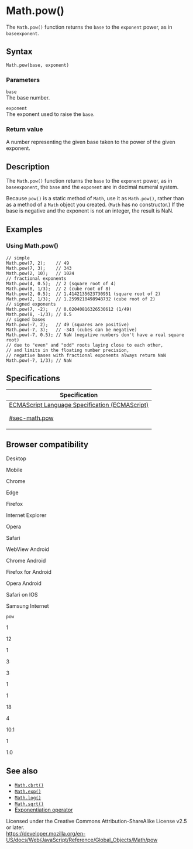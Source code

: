 # Math.pow()

The `Math.pow()` function returns the `base` to the `exponent` power, as in `baseexponent`.

## Syntax

    Math.pow(base, exponent)

### Parameters

`base`  
The base number.

`exponent`  
The exponent used to raise the `base`.

### Return value

A number representing the given base taken to the power of the given exponent.

## Description

The `Math.pow()` function returns the `base` to the `exponent` power, as in `baseexponent`, the `base` and the `exponent` are in decimal numeral system.

Because `pow()` is a static method of `Math`, use it as `Math.pow()`, rather than as a method of a `Math` object you created. (`Math` has no constructor.) If the base is negative and the exponent is not an integer, the result is NaN.

## Examples

### Using Math.pow()

    // simple
    Math.pow(7, 2);    // 49
    Math.pow(7, 3);    // 343
    Math.pow(2, 10);   // 1024
    // fractional exponents
    Math.pow(4, 0.5);  // 2 (square root of 4)
    Math.pow(8, 1/3);  // 2 (cube root of 8)
    Math.pow(2, 0.5);  // 1.4142135623730951 (square root of 2)
    Math.pow(2, 1/3);  // 1.2599210498948732 (cube root of 2)
    // signed exponents
    Math.pow(7, -2);   // 0.02040816326530612 (1/49)
    Math.pow(8, -1/3); // 0.5
    // signed bases
    Math.pow(-7, 2);   // 49 (squares are positive)
    Math.pow(-7, 3);   // -343 (cubes can be negative)
    Math.pow(-7, 0.5); // NaN (negative numbers don't have a real square root)
    // due to "even" and "odd" roots laying close to each other,
    // and limits in the floating number precision,
    // negative bases with fractional exponents always return NaN
    Math.pow(-7, 1/3); // NaN

## Specifications

<table><thead><tr class="header"><th>Specification</th></tr></thead><tbody><tr class="odd"><td><a href="https://tc39.es/ecma262/#sec-math.pow">ECMAScript Language Specification (ECMAScript) 
<br/>

<span class="small">#sec-math.pow</span></a></td></tr></tbody></table>

## Browser compatibility

Desktop

Mobile

Chrome

Edge

Firefox

Internet Explorer

Opera

Safari

WebView Android

Chrome Android

Firefox for Android

Opera Android

Safari on IOS

Samsung Internet

`pow`

1

12

1

3

3

1

1

18

4

10.1

1

1.0

## See also

-   [`Math.cbrt()`](cbrt)
-   [`Math.exp()`](exp)
-   [`Math.log()`](log)
-   [`Math.sqrt()`](sqrt)
-   [Exponentiation operator](../../operators/exponentiation)

 
Licensed under the Creative Commons Attribution-ShareAlike License v2.5 or later.  
<a href="https://developer.mozilla.org/en-US/docs/Web/JavaScript/Reference/Global_Objects/Math/pow" class="_attribution-link">https://developer.mozilla.org/en-US/docs/Web/JavaScript/Reference/Global_Objects/Math/pow</a>
